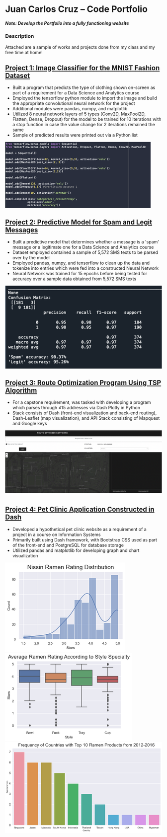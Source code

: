 # Juan Carlos Cruz – Code Portfolio
##### Note: Develop the Portfolio into a fully functioning website

### Description
Attached are a sample of works and projects done from my class and my free time at home!

## [Project 1: Image Classifier for the MNIST Fashion Dataset](https://github.com/jmcruz14/jay-cruz-code-folio-2022/tree/main/image_classifier_project)
* Built a program that predicts the type of clothing shown on-screen as part of a requirement for a Data Science and Analytics course
* Employed the tensorflow python module to import the image and build the appropriate convolutional neural network for the project
* Additional modules were pandas, numpy, and matplotlib
* Utilized 8 neural network layers of 5 types (Conv2D, MaxPool2D, Flatten, Dense, Dropout) for the model to be trained for 10 iterations with a stop function in case the value change for 2 iterations remained the same
* Sample of predicted results were printed out via a Python list

![](/image_classifier_project/image-classifier-code-snippet.png)

## [Project 2: Predictive Model for Spam and Legit Messages](https://github.com/jmcruz14/jay-cruz-code-folio-2022/tree/main/predictive_text_modelling)
* Built a predictive model that determines whether a message is a 'spam' message or a legitimate one for a Data Science and Analytics course
* Dataset employed contained a sample of 5,572 SMS texts to be parsed over by the model
* Employed pandas, numpy, and tensorflow to clean up the data and tokenize into entries which were fed into a constructed Neural Network
* Neural Network was trained for 15 epochs before being tested for accuracy over a sample data obtained from 5,572 SMS texts

![](/predictive_text_modelling/spam-legit-confusionmatrix.png)

## [Project 3: Route Optimization Program Using TSP Algorithm](https://github.com/jmcruz14/jay-cruz-code-folio-2022/tree/main/route_optimizer_capstone)
* For a capstone requirement, was tasked with developing a program which parses through ≤15 addresses via Dash Plotly in Python
* Stack consists of Dash (front-end visualization and back-end routing), Dash-Leaflet (map visualization), and API Stack consisting of Mapquest and Google keys

![](/route_optimizer_capstone/route_optimizer_preview.png)

## [Project 4: Pet Clinic Application Constructed in Dash](https://github.com/jmcruz14/jay-cruz-code-folio-2022/tree/main/PROJECT-4)
* Developed a hypothetical pet clinic website as a requirement of a project in a course on Information Systems
* Primarily built using Dash framework, with Bootstrap CSS used as part of the front-end and PostgreSQL for database storage
* Utilized pandas and matplotlib for developing graph and chart visualization

![](/PROJECT-4/ramen_rating_nissin-dist.png)
![](/PROJECT-4/ramen_rating_style.png)
![](/PROJECT-4/ramen_rating_top-10.png)

